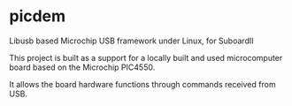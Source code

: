 # picdem
Libusb based Microchip USB framework under Linux, for SuboardII

This project is built as a support for a locally built and used microcomputer board based on the Microchip PIC4550.

It allows the board hardware functions through commands received from USB.
